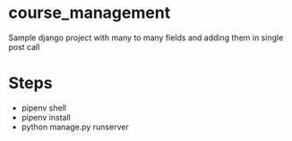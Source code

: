 # course_management
Sample django project with many to many fields and adding them in single post call


# Steps
- pipenv shell
- pipenv install
- python manage.py runserver
